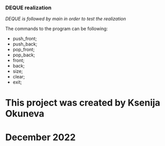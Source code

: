 ### DEQUE realization

*DEQUE is followed by main in order to test the realization*

The commands to the program can be following: 

* push_front;
* push_back;
* pop_front;
* pop_back;
* front;
* back;
* size;
* clear;
* exit;

# This project was created by Ksenija Okuneva 
# December 2022
